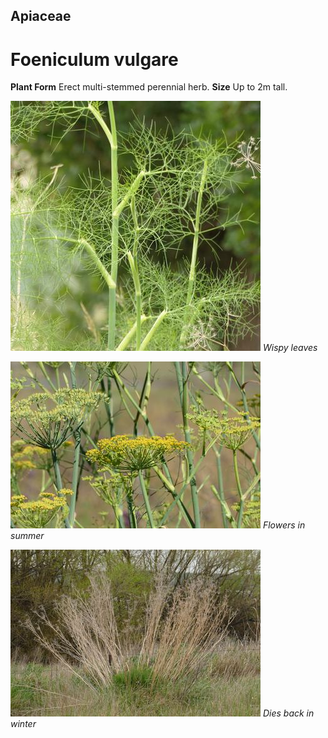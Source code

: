 ## Apiaceae
# Foeniculum vulgare

**Plant Form** Erect multi-stemmed perennial herb. **Size** Up to 2m tall.


![Wispy leaves](70360_P1022943.jpg)
   *Wispy leaves* 

![Flowers in summer](74518_P7070527.jpg)
   *Flowers in summer* 

![Dies back in winter](2544_P6840654.jpg)
   *Dies back in winter* 


